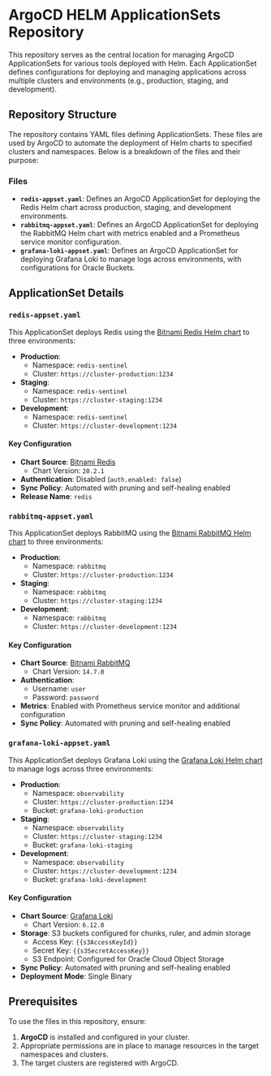 # ArgoCD HELM ApplicationSets Repository

This repository serves as the central location for managing ArgoCD ApplicationSets for various tools deployed with Helm. Each ApplicationSet defines configurations for deploying and managing applications across multiple clusters and environments (e.g., production, staging, and development).

## Repository Structure

The repository contains YAML files defining ApplicationSets. These files are used by ArgoCD to automate the deployment of Helm charts to specified clusters and namespaces. Below is a breakdown of the files and their purpose:

### Files

- **`redis-appset.yaml`**: Defines an ArgoCD ApplicationSet for deploying the Redis Helm chart across production, staging, and development environments.
- **`rabbitmq-appset.yaml`**: Defines an ArgoCD ApplicationSet for deploying the RabbitMQ Helm chart with metrics enabled and a Prometheus service monitor configuration.
- **`grafana-loki-appset.yaml`**: Defines an ArgoCD ApplicationSet for deploying Grafana Loki to manage logs across environments, with configurations for Oracle Buckets.

## ApplicationSet Details

### `redis-appset.yaml`

This ApplicationSet deploys Redis using the [Bitnami Redis Helm chart](https://artifacthub.io/packages/helm/bitnami/redis) to three environments:

- **Production**: 
  - Namespace: `redis-sentinel`
  - Cluster: `https://cluster-production:1234`
- **Staging**: 
  - Namespace: `redis-sentinel`
  - Cluster: `https://cluster-staging:1234`
- **Development**: 
  - Namespace: `redis-sentinel`
  - Cluster: `https://cluster-development:1234`

#### Key Configuration

- **Chart Source**: [Bitnami Redis](https://charts.bitnami.com/bitnami)
  - Chart Version: `20.2.1`
- **Authentication**: Disabled (`auth.enabled: false`)
- **Sync Policy**: Automated with pruning and self-healing enabled
- **Release Name**: `redis`

### `rabbitmq-appset.yaml`

This ApplicationSet deploys RabbitMQ using the [Bitnami RabbitMQ Helm chart](https://artifacthub.io/packages/helm/bitnami/rabbitmq) to three environments:

- **Production**: 
  - Namespace: `rabbitmq`
  - Cluster: `https://cluster-production:1234`
- **Staging**: 
  - Namespace: `rabbitmq`
  - Cluster: `https://cluster-staging:1234`
- **Development**: 
  - Namespace: `rabbitmq`
  - Cluster: `https://cluster-development:1234`

#### Key Configuration

- **Chart Source**: [Bitnami RabbitMQ](https://charts.bitnami.com/bitnami)
  - Chart Version: `14.7.0`
- **Authentication**: 
  - Username: `user`
  - Password: `password`
- **Metrics**: Enabled with Prometheus service monitor and additional configuration
- **Sync Policy**: Automated with pruning and self-healing enabled

### `grafana-loki-appset.yaml`

This ApplicationSet deploys Grafana Loki using the [Grafana Loki Helm chart](https://grafana.github.io/helm-charts) to manage logs across three environments:

- **Production**: 
  - Namespace: `observability`
  - Cluster: `https://cluster-production:1234`
  - Bucket: `grafana-loki-production`
- **Staging**: 
  - Namespace: `observability`
  - Cluster: `https://cluster-staging:1234`
  - Bucket: `grafana-loki-staging`
- **Development**: 
  - Namespace: `observability`
  - Cluster: `https://cluster-development:1234`
  - Bucket: `grafana-loki-development`

#### Key Configuration

- **Chart Source**: [Grafana Loki](https://grafana.github.io/helm-charts)
  - Chart Version: `6.12.0`
- **Storage**: S3 buckets configured for chunks, ruler, and admin storage
  - Access Key: `{{s3AccessKeyId}}`
  - Secret Key: `{{s3SecretAccessKey}}`
  - S3 Endpoint: Configured for Oracle Cloud Object Storage
- **Sync Policy**: Automated with pruning and self-healing enabled
- **Deployment Mode**: Single Binary

## Prerequisites

To use the files in this repository, ensure:

1. **ArgoCD** is installed and configured in your cluster.
2. Appropriate permissions are in place to manage resources in the target namespaces and clusters.
3. The target clusters are registered with ArgoCD.
